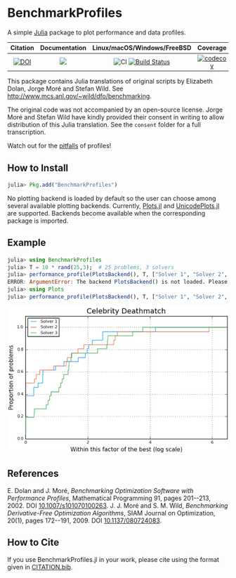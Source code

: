 # BenchmarkProfiles

A simple [Julia](http://julialang.org) package to plot performance and data profiles.

| **Citation** | **Documentation** | **Linux/macOS/Windows/FreeBSD** | **Coverage** |
|:-----------------:|:-----------------:|:----------------------------------------------:|:------------:|
| [![DOI](https://zenodo.org/badge/DOI/10.5281/zenodo.4630955.svg)](https://doi.org/10.5281/zenodo.4630955) | [![](https://img.shields.io/badge/docs-dev-blue.svg)](https://JuliaSmoothOptimizers.github.io/BenchmarkProfiles.jl/dev) | ![CI](https://github.com/JuliaSmoothOptimizers/NLPModels.jl/workflows/CI/badge.svg?branch=master) [![Build Status](https://img.shields.io/cirrus/github/JuliaSmoothOptimizers/BenchmarkProfiles.jl?logo=Cirrus%20CI)](https://cirrus-ci.com/github/JuliaSmoothOptimizers/BenchmarkProfiles.jl) | [![codecov](https://codecov.io/gh/JuliaSmoothOptimizers/BenchmarkProfiles.jl/branch/master/graph/badge.svg?token=39PVYBcETt)](https://codecov.io/gh/JuliaSmoothOptimizers/BenchmarkProfiles.jl) |

This package contains Julia translations of original scripts by Elizabeth Dolan, Jorge Moré and Stefan Wild.
See http://www.mcs.anl.gov/~wild/dfo/benchmarking.

The original code was not accompanied by an open-source license. Jorge Moré and Stefan Wild have kindly provided their consent in writing to allow distribution of this Julia translation.
See the `consent` folder for a full transcription.

Watch out for the [pitfalls](https://dl.acm.org/citation.cfm?id=2950048) of profiles!

## How to Install

```julia
julia> Pkg.add("BenchmarkProfiles")
```

No plotting backend is loaded by default so the user can choose among several available plotting backends.
Currently, [Plots.jl](https://github.com/JuliaPlots/Plots.jl) and [UnicodePlots.jl](https://github.com/Evizero/UnicodePlots.jl) are supported.
Backends become available when the corresponding package is imported.
## Example

```julia
julia> using BenchmarkProfiles
julia> T = 10 * rand(25,3);  # 25 problems, 3 solvers
julia> performance_profile(PlotsBackend(), T, ["Solver 1", "Solver 2", "Solver 3"], title="Celebrity Deathmatch")
ERROR: ArgumentError: The backend PlotsBackend() is not loaded. Please load the corresponding AD package.
julia> using Plots
julia> performance_profile(PlotsBackend(), T, ["Solver 1", "Solver 2", "Solver 3"], title="Celebrity Deathmatch")  # Success!
```

![Performance Profile](./img/random_profile.png)

## References

E. Dolan and J. Moré, *Benchmarking Optimization Software with Performance Profiles*, Mathematical Programming 91, pages 201--213, 2002. DOI [10.1007/s101070100263](https://dx.doi.org/10.1007/s101070100263).
J. J. Moré and S. M. Wild, *Benchmarking Derivative-Free Optimization Algorithms*, SIAM Journal on Optimization, 20(1), pages 172--191, 2009. DOI [10.1137/080724083](https://dx.doi.org/10.1137/080724083).

## How to Cite

If you use BenchmarkProfiles.jl in your work, please cite using the format given in [CITATION.bib](https://github.com/JuliaSmoothOptimizers/BenchmarkProfiles.jl/blob/master/CITATION.bib).
